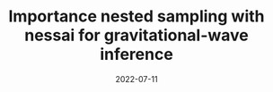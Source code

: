 ---
title: "Importance nested sampling with nessai for gravitational-wave inference"
collection: talks
type: "Talk"
permalink: /talks/2022-07-11-nam2022.md
venue: "National Astronomy Meeting 2022, University of Warwick"
date: 2022-07-11
location: "UK"
---